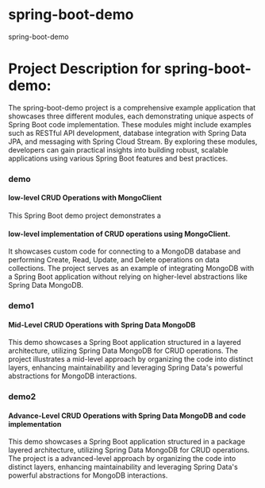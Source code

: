 # spring-boot-demo
spring-boot-demo
# Project Description for spring-boot-demo:

<p>The spring-boot-demo project is a comprehensive example application that showcases three different modules, each demonstrating unique aspects of Spring Boot code implementation. These modules might include examples such as RESTful API development, database integration with Spring Data JPA, and messaging with Spring Cloud Stream. By exploring these modules, developers can gain practical insights into building robust, scalable applications using various Spring Boot features and best practices.</p>

<h3> demo </h3>
<h4>low-level CRUD Operations with MongoClient</h4>
This Spring Boot demo project demonstrates a <h4>low-level implementation of CRUD operations using MongoClient.</h4> It showcases custom code for connecting to a MongoDB database and performing Create, Read, Update, and Delete operations on data collections. The project serves as an example of integrating MongoDB with a Spring Boot application without relying on higher-level abstractions like Spring Data MongoDB.

<h3> demo1 </h3>
<h4>Mid-Level CRUD Operations with Spring Data MongoDB</h4>
This demo showcases a Spring Boot application structured in a layered architecture, utilizing Spring Data MongoDB for CRUD operations. The project illustrates a mid-level approach by organizing the code into distinct layers, enhancing maintainability and leveraging Spring Data's powerful abstractions for MongoDB interactions.

<h3>demo2</h3>
<h4>Advance-Level CRUD Operations with Spring Data MongoDB and code implementation</h4>
This demo showcases a Spring Boot application structured in a package layered architecture, utilizing Spring Data MongoDB for CRUD operations. The project is a advanced-level approach by organizing the code into distinct layers, enhancing maintainability and leveraging Spring Data's powerful abstractions for MongoDB interactions.
